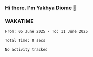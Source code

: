 ### Hi there. I'm Yakhya Diome 👋

### WAKATIME
<!--START_SECTION:waka-->

```txt
From: 05 June 2025 - To: 11 June 2025

Total Time: 0 secs

No activity tracked
```

<!--END_SECTION:waka-->
